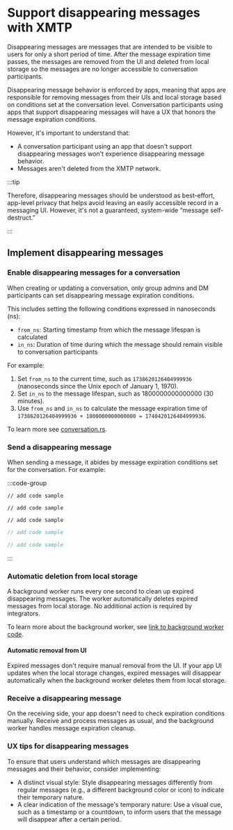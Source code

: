 # Support disappearing messages with XMTP

Disappearing messages are messages that are intended to be visible to users for only a short period of time. After the message expiration time passes, the messages are removed from the UI and deleted from local storage so the messages are no longer accessible to conversation participants.

Disappearing message behavior is enforced by apps, meaning that apps are responsible for removing messages from their UIs and local storage based on conditions set at the conversation level. Conversation participants using apps that support disappearing messages will have a UX that honors the message expiration conditions. 

However, it's important to understand that:

- A conversation participant using an app that doesn't support disappearing messages won't experience disappearing message behavior.
- Messages aren't deleted from the XMTP network.

:::tip

Therefore, disappearing messages should be understood as best-effort, app-level privacy that helps avoid leaving an easily accessible record in a messaging UI. However, it's not a guaranteed, system-wide “message self-destruct.”

:::

## Implement disappearing messages

### Enable disappearing messages for a conversation

When creating or updating a conversation, only group admins and DM participants can set disappearing message expiration conditions.

This includes setting the following conditions expressed in nanoseconds (ns):

- `from_ns`: Starting timestamp from which the message lifespan is calculated
- `in_ns`: Duration of time during which the message should remain visible to conversation participants

For example:

1. Set `from_ns` to the current time, such as `1738620126404999936` (nanoseconds since the Unix epoch of January 1, 1970).
2. Set `in_ns` to the message lifespan, such as 1800000000000000 (30 minutes).
3. Use `from_ns` and `in_ns` to calculate the message expiration time of `1738620126404999936 + 1800000000000000 = 1740420126404999936`.

To learn more see [conversation.rs](https://github.com/xmtp/libxmtp/blob/main/bindings_node/src/conversation.rs#L49).

### Send a disappearing message

When sending a message, it abides by message expiration conditions set for the conversation. For example:

:::code-group

```tsx [Browser]
// add code sample
```

```tsx [Node]
// add code sample
```

```tsx [React Native]
// add code sample
```

```kotlin [Kotlin]
// add code sample
```

```swift [Swift]
// add code sample
```

:::

### Automatic deletion from local storage

A background worker runs every one second to clean up expired disappearing messages. The worker automatically deletes expired messages from local storage. No additional action is required by integrators.

To learn more about the background worker, see [link to background worker code](#todo).

#### Automatic removal from UI

Expired messages don't require manual removal from the UI. If your app UI updates when the local storage changes, expired messages will disappear automatically when the background worker deletes them from local storage.

### Receive a disappearing message

On the receiving side, your app doesn't need to check expiration conditions manually. Receive and process messages as usual, and the background worker handles message expiration cleanup.

### UX tips for disappearing messages

To ensure that users understand which messages are disappearing messages and their behavior, consider implementing:

- A distinct visual style: Style disappearing messages differently from regular messages (e.g., a different background color or icon) to indicate their temporary nature.
- A clear indication of the message's temporary nature: Use a visual cue, such as a timestamp or a countdown, to inform users that the message will disappear after a certain period.
